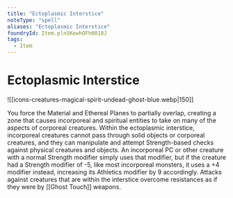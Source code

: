 ```yaml
---
title: "Ectoplasmic Interstice"
noteType: "spell"
aliases: "Ectoplasmic Interstice"
foundryId: Item.plnSKowhOFh0018J
tags:
  - Item
---
```


# Ectoplasmic Interstice
![[icons-creatures-magical-spirit-undead-ghost-blue.webp|150]]

You force the Material and Ethereal Planes to partially overlap, creating a zone that causes incorporeal and spiritual entities to take on many of the aspects of corporeal creatures. Within the ectoplasmic interstice, incorporeal creatures cannot pass through solid objects or corporeal creatures, and they can manipulate and attempt Strength-based checks against physical creatures and objects. An incorporeal PC or other creature with a normal Strength modifier simply uses that modifier, but if the creature had a Strength modifier of -5, like most incorporeal monsters, it uses a +4 modifier instead, increasing its Athletics modifier by 9 accordingly. Attacks against creatures that are within the interstice overcome resistances as if they were by [[Ghost Touch]] weapons.
